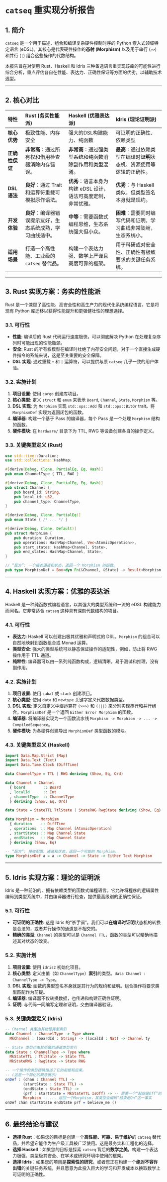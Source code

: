 # `catseq` 重实现分析报告

## 1. 简介

`catseq` 是一个用于描述、组合和编译复杂硬件控制时序的 Python 嵌入式领域特定语言 (eDSL)。其核心是代表硬件操作的**态射 (Morphism)** 以及用于串行 (`>>`) 和并行 (`|`) 组合这些操作的代数结构。

本报告旨在对使用 Rust、Haskell 和 Idris 三种备选语言重实现该库的可能性进行综合分析，重点评估各自在性能、表达力、正确性保证等方面的优劣，以辅助技术选型。

---

## 2. 核心对比

| 特性 | Rust (务实性能派) | Haskell (优雅表达派) | Idris (理论证明派) |
| :--- | :--- | :--- | :--- |
| **核心优势** | 极致性能、内存安全 | 强大的DSL构建能力、纯函数 | 可证明的正确性、依赖类型 |
| **正确性保证** | **非常高**：通过所有权和借用检查器消除内存错误。 | **非常高**：通过强类型系统和纯函数消除副作用和类型混淆。 | **最高**：通过依赖类型在编译时**证明**状态机、资源使用等逻辑的正确性。 |
| **DSL 语法** | **良好**：通过 Trait 和运算符重载可模拟原作语法。 | **优秀**：语言本身为构建 eDSL 设计，语法可高度定制，非常优雅。 | **优秀**：与 Haskell 类似，但类型签名本身就是规约。 |
| **开发体验** | **良好**：编译器错误提示友好，生态系统成熟，学习曲线适中。 | **中等**：需要函数式编程思维，生态系统强大但小众。 | **困难**：需要同时编写代码和证明，学习曲线非常陡峭，生态系统小。 |
| **适用场景** | 打造一个高性能、工业级的 `catseq` 替代品。 | 构建一个表达力强、数学上严谨且高度可靠的框架。 | 用于科研或对安全性、正确性有极致要求的关键任务系统。 |

---

## 3. Rust 实现方案：务实的性能派

Rust 是一个兼顾了高性能、高安全性和高生产力的现代化系统编程语言。它是将现有 Python 库迁移以获得性能提升和更强健壮性的理想选择。

### 3.1. 可行性
*   **性能**: 编译后的 Rust 代码运行速度极快，可以彻底解决 Python 在处理复杂序列时可能出现的性能瓶颈。
*   **安全**: Rust 的所有权模型在编译时杜绝了内存安全问题，对于一个直接生成硬件指令的系统来说，这是至关重要的安全保障。
*   **DSL 实现**: 通过重载 `+` 和 `|` 运算符，可以提供与原 `catseq` 几乎一致的用户体验。

### 3.2. 实施计划
1.  **项目设置**: 使用 `cargo` 创建库项目。
2.  **核心类型**: 定义 `struct` 和 `enum` 来表示 `Board`, `Channel`, `State`, `Morphism` 等。
3.  **DSL 实现**: 为 `Morphism` 实现 `std::ops::Add` 和 `std::ops::BitOr` trait。将 `MorphismDef` 实现为返回闭包的函数。
4.  **编译器**: 构建一个基于 Pass 的编译器，每个 Pass 是一个处理 `Morphism` 结构的函数。
5.  **硬件模块**: 在 `hardware/` 目录下为 TTL, RWG 等设备创建各自的操作定义。

### 3.3. 关键类型定义 (Rust)
```rust
use std::time::Duration;
use std::collections::HashMap;

#[derive(Debug, Clone, PartialEq, Eq, Hash)]
pub enum ChannelType { TTL, RWG }

#[derive(Debug, Clone, PartialEq, Eq, Hash)]
pub struct Channel {
    pub board_id: String,
    pub local_id: u32,
    pub channel_type: ChannelType,
}

#[derive(Debug, Clone, PartialEq)]
pub enum State { /* ... */ }

#[derive(Debug, Clone, Default)]
pub struct Morphism {
    pub duration: Duration,
    pub operations: HashMap<Channel, Vec<AtomicOperation>>,
    pub start_states: HashMap<Channel, State>,
    pub end_states: HashMap<Channel, State>,
}

// “配方”: 一个接收通道和状态，返回一个 Morphism 的函数。
pub type MorphismDef = Box<dyn Fn(&Channel, &State) -> Result<Morphism, String>>;
```

---

## 4. Haskell 实现方案：优雅的表达派

Haskell 是一种纯函数式编程语言，以其强大的类型系统和一流的 eDSL 构建能力而闻名。它非常适合 `catseq` 这种具有深刻代数结构的项目。

### 4.1. 可行性
*   **表达力**: Haskell 可以创建出极其优雅和声明式的 DSL。`Morphism` 的组合可以自然地映射到函数组合或 Monad 运算。
*   **类型安全**: 强大的类型系统可以静态保证操作的适配性，例如，防止将 RWG 操作用于 TTL 通道。
*   **纯粹性**: 编译器可以由一系列纯函数构成，逻辑清晰，易于测试和推理，没有副作用。

### 4.2. 实施计划
1.  **项目设置**: 使用 `cabal` 或 `stack` 创建项目。
2.  **核心类型**: 使用 `data` 和 `newtype` 关键字定义代数数据类型。
3.  **DSL 实现**: 定义自定义中缀运算符 `(>>>)` 和 `(|||)` 来分别实现串行和并行组合。`MorphismDef` 是一个返回 `Either Error Morphism` 的函数。
4.  **编译器**: 将编译器实现为一个函数流水线 `Morphism -> Morphism -> ... -> CompiledSequence`。
5.  **硬件模块**: 为各硬件创建导出 `MorphismDef` 类型函数的模块。

### 4.3. 关键类型定义 (Haskell)
```haskell
import Data.Map.Strict (Map)
import Data.Text (Text)
import Data.Time.Clock (DiffTime)

data ChannelType = TTL | RWG deriving (Show, Eq, Ord)

data Channel = Channel
  { board        :: Board
  , localId      :: Int
  , channelType  :: ChannelType
  } deriving (Show, Eq, Ord)

data State = StateTTL TtlState | StateRWG RwgState deriving (Show, Eq)

data Morphism = Morphism
  { duration    :: DiffTime
  , operations  :: Map Channel [AtomicOperation]
  , startStates :: Map Channel State
  , endStates   :: Map Channel State
  } deriving (Show, Eq)

-- “配方”: 接收配置、通道和状态，返回一个可能的 Morphism。
type MorphismDef a = a -> Channel -> State -> Either Text Morphism
```

---

## 5. Idris 实现方案：理论的证明派

Idris 是一种前沿的、拥有依赖类型的函数式编程语言。它允许将程序的逻辑属性编码到类型系统中，并由编译器进行检查，提供最高级别的正确性保证。

### 5.1. 可行性
*   **可证明的正确性**: 这是 Idris 的“杀手锏”。我们可以**在编译时证明**状态机的转换是合法的，或者并行操作的通道是不相交的。
*   **精确的类型**: `Channel` 的类型可以是 `Channel TTL`，函数的类型可以精确地描述其对状态的改变。

### 5.2. 实施计划
1.  **项目设置**: 使用 `idris2` 初始化项目。
2.  **核心类型**: 定义由值（如 `ChannelType`）**索引**的类型。`data Channel : ChannelType -> Type`。
3.  **DSL 实现**: 函数的类型签名本身就是其行为的规约和证明。组合操作将要求类型匹配作为前提。
4.  **编译器**: 编译器不仅转换数据，也传递和构建正确性证明。
5.  **证明**: 与代码一同编写定理和证明，交由编译器验证。

### 5.3. 关键类型定义 (Idris)
```idris
-- Channel 类型由其物理类型索引
data Channel : ChannelType -> Type where
  MkChannel : (boardId : String) -> (localId : Nat) -> Channel ty

-- State 类型也由其所属的通道类型索引
data State : ChannelType -> Type where
  MkStateTTL : TtlState -> State TTL
  MkStateRWG : RwgState -> State RWG

-- 一个操作的类型精确描述了它的前提和后果。
-- (这是一个简化的概念展示)
onDef : (chan : Channel TTL) ->
        (startState : State TTL) ->
        (endState : State TTL) ->
        (prf : startState = MkStateTTL IsOff) -> -- 需要一个“起始是Off”的证明
        Morphism -- ... 返回一个Morphism，其类型会编码“结束是On”这一事实
onDef chan startState endState prf = believe_me ()
```

---

## 6. 最终结论与建议

*   **选择 Rust**：如果您的目标是创建一个**高性能、可靠、易于维护**的 `catseq` 替代品，并希望它能作为生产级工具被广泛使用。这是最务实和工程化的选择。
*   **选择 Haskell**：如果您的目标是探索 `catseq` 背后的**数学之美**，构建一个表达力极强、类型极其安全、在学术或研究环境中使用的框架。
*   **选择 Idris**：如果您的项目是**探索性的研究**，或者您正在构建一个**绝对不容许出错**的关键任务系统，并且愿意为此投入巨大的学习和开发成本以换取数学上可证明的正确性。
